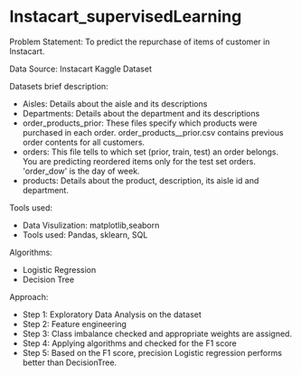 # Instacart_supervisedLearning

Problem Statement: To predict the repurchase of items of customer in Instacart.

Data Source: Instacart Kaggle Dataset

Datasets brief description:
* Aisles: Details about the aisle and its descriptions
* Departments: Details about the department and its descriptions
* order_products_prior: These files specify which products were purchased in each order. order_products__prior.csv contains previous order contents for all customers. 
* orders: This file tells to which set (prior, train, test) an order belongs. You are predicting reordered items only for the test set orders. 'order_dow' is the day of week.
* products: Details about the product, description, its aisle id and department.

Tools used:
* Data Visulization: matplotlib,seaborn
* Tools used: Pandas, sklearn, SQL

Algorithms:
* Logistic Regression
* Decision Tree

Approach:
* Step 1: Exploratory Data Analysis on the dataset
* Step 2: Feature engineering 
* Step 3: Class imbalance checked and appropriate weights are assigned.
* Step 4: Applying algorithms and checked for the F1 score
* Step 5: Based on the F1 score, precision Logistic regression performs better than DecisionTree.
